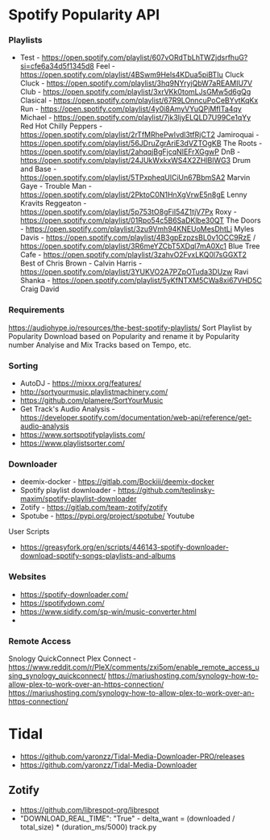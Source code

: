# Spotify Popularity API

### Playlists

- Test - https://open.spotify.com/playlist/607vORdTbLhTWZjdsrfhuG?si=cfe6a34d5f1345d8
Feel - https://open.spotify.com/playlist/4BSwm9Hels4KDua5piBTIu
Cluck Cluck - https://open.spotify.com/playlist/3hq9NYryjQbW7aREAMIU7V
Club - https://open.spotify.com/playlist/3xrVKk0tomLJsGMw5d6gQg
Clasical - https://open.spotify.com/playlist/67R9LOnncuPoCeBYvtKqKx
Run - https://open.spotify.com/playlist/4y0i8AmyVYuQPjMfITa4qy
Michael - https://open.spotify.com/playlist/7jk3ljyELQLD7U99Ce1qYy
Red Hot Chilly Peppers - https://open.spotify.com/playlist/2rTfMRhePwIvdl3tfRjCT2
Jamiroquai - https://open.spotify.com/playlist/56JDruZgrAriE3dVZTOgKB
The Roots - https://open.spotify.com/playlist/2ahqqjBgFjcqNIEFrXGgwP
DnB - https://open.spotify.com/playlist/24JUkWxkxWS4X2ZHlBlWG3
Drum and Base - https://open.spotify.com/playlist/5TPxpheqUlCiUn67BbmSA2
Marvin Gaye - Trouble Man - https://open.spotify.com/playlist/2PktoC0N1HnXgVrwE5n8gE
Lenny Kravits
Reggeaton - https://open.spotify.com/playlist/5p753tO8gFiI54Z1tjV7Px
Roxy - https://open.spotify.com/playlist/01Rpo54c5B6SaDKlbe30QT
The Doors - https://open.spotify.com/playlist/3zu9Vmh94KNEUoMesDhtLi
Myles Davis - https://open.spotify.com/playlist/4B3gpEzpzsBL0v1OCC9RzE / https://open.spotify.com/playlist/3R6meYZCbT5XDql7mA0Xc1
Blue Tree Cafe - https://open.spotify.com/playlist/3zahvO2FvxLKQ0l7sGGXT2
Best of Chris Brown - 
Calvin Harris - https://open.spotify.com/playlist/3YUKVO2A7PZpOTuda3DUzw
Ravi Shanka - https://open.spotify.com/playlist/5yKfNTXM5CWa8xi67VHD5C
Craig David


### Requirements 

https://audiohype.io/resources/the-best-spotify-playlists/
Sort Playlist by Popularity
Download based on Popularity and rename it by Popularity number
Analyise and Mix Tracks based on Tempo, etc. 

### Sorting
- AutoDJ - https://mixxx.org/features/
- http://sortyourmusic.playlistmachinery.com/
- https://github.com/plamere/SortYourMusic
- Get Track's Audio Analysis - https://developer.spotify.com/documentation/web-api/reference/get-audio-analysis
- https://www.sortspotifyplaylists.com/
- https://www.playlistsorter.com/

### Downloader


- deemix-docker - https://gitlab.com/Bockiii/deemix-docker
- Spotify playlist downloader - https://github.com/teplinsky-maxim/spotify-playlist-downloader
- Zotify - https://gitlab.com/team-zotify/zotify
- Spotube - https://pypi.org/project/spotube/ Youtube


User Scripts
- https://greasyfork.org/en/scripts/446143-spotify-downloader-download-spotify-songs-playlists-and-albums

### Websites 
- https://spotify-downloader.com/
- https://spotifydown.com/
- https://www.sidify.com/sp-win/music-converter.html
- 
### Remote Access 
Snology QuickConnect
Plex Connect - https://www.reddit.com/r/PleX/comments/zxi5om/enable_remote_access_using_synology_quickconnect/
https://mariushosting.com/synology-how-to-allow-plex-to-work-over-an-https-connection/
https://mariushosting.com/synology-how-to-allow-plex-to-work-over-an-https-connection/

# Tidal

- https://github.com/yaronzz/Tidal-Media-Downloader-PRO/releases
- https://github.com/yaronzz/Tidal-Media-Downloader

## Zotify 

- https://github.com/librespot-org/librespot
- "DOWNLOAD_REAL_TIME": "True" - delta_want = (downloaded / total_size) * (duration_ms/5000) track.py




